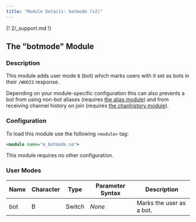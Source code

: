 ```yaml
---
title: "Module Details: botmode (v2)"
---
```


{! 2/_support.md !}

## The "botmode" Module

### Description

This module adds user mode `B` (bot) which marks users with it set as bots in their `/WHOIS` response.

Depending on your module-specific configuration this can also prevents a bot from using non-bot aliases (requires [the alias module](/2/modules/alias)) and from receiving channel history on join (requires [the chanhistory module](/2/modules/chanhistory)).

### Configuration

To load this module use the following `<module>` tag:

```xml
<module name="m_botmode.so">
```

This module requires no other configuration.

### User Modes

Name | Character | Type   | Parameter Syntax | Description
---- | --------- | ------ | ---------------- | -----------
bot  | B         | Switch | *None*           | Marks the user as a bot.
